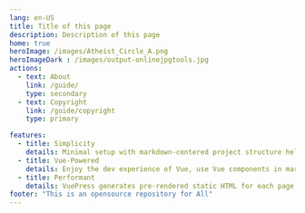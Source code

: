 ```yaml
---
lang: en-US
title: Title of this page
description: Description of this page
home: true
heroImage: /images/Atheist_Circle_A.png
heroImageDark : /images/output-onlinejpgtools.jpg
actions:
  - text: About
    link: /guide/
    type: secondary
  - text: Copyright
    link: /guide/copyright
    type: primary

features:
  - title: Simplicity
    details: Minimal setup with markdown-centered project structure helps you focus on writing.
  - title: Vue-Powered
    details: Enjoy the dev experience of Vue, use Vue components in markdown, and develop custom themes with Vue.
  - title: Performant
    details: VuePress generates pre-rendered static HTML for each page, and runs as an SPA once a page is loaded.
footer: "This is an opensource repository for All"
---
```

